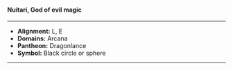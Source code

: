 #### Nuitari, God of evil magic
___

- **Alignment:** L, E
- **Domains:** Arcana
- **Pantheon:** Dragonlance
- **Symbol:** Black circle or sphere
___
